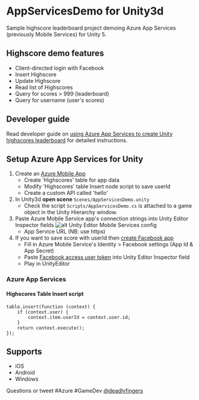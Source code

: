 # AppServicesDemo for Unity3d
Sample highscore leaderboard project demoing Azure App Services (previously Mobile Services) for Unity 5.

## Highscore demo features
* Client-directed login with Facebook
* Insert Highscore
* Update Highscore
* Read list of Highscores
* Query for scores > 999 (leaderboard)
* Query for username (user's scores)

## Developer guide
Read developer guide on [using Azure App Services to create Unity highscores leaderboard](http://www.deadlyfingers.net/azure/azure-app-services-for-unity3d/) for detailed instructions.

## Setup Azure App Services for Unity
1. Create an [Azure Mobile App](https://portal.azure.com/)
	* Create 'Highscores' table for app data
	* Modify 'Highscores' table Insert node script to save userId
	* Create a custom API called 'hello'
2. In Unity3d **open scene** `Scenes/AppServicesDemo.unity`
	* Check the script `Scripts/AppServicesDemo.cs` is attached to a game object in the Unity Hierarchy window.
3. Paste Azure Mobile Service app's connection strings into Unity Editor Inspector fields
	![alt Unity Editor Mobile Services config](https://cloud.githubusercontent.com/assets/1880480/14404802/c82512da-fe76-11e5-91ad-316fcd70fd5c.png)
	* App Service URL (NB: use https)
4. If you want to save score with userId then [create Facebook app](https://developers.facebook.com/apps/)
	* Fill in Azure Mobile Service's Identity > Facebook settings (App Id & App Secret)
	* Paste [Facebook access user token](https://developers.facebook.com/tools/accesstoken/) into Unity Editor Inspector field
	* Play in UnityEditor

### Azure App Services
#### Highscores Table **Insert** script
```node
table.insert(function (context) {
	if (context.user) {
		context.item.userId = context.user.id;
	}
	return context.execute();
});
```

## Supports
* iOS
* Android
* Windows

Questions or tweet #Azure #GameDev [@deadlyfingers](https://twitter.com/deadlyfingers)
